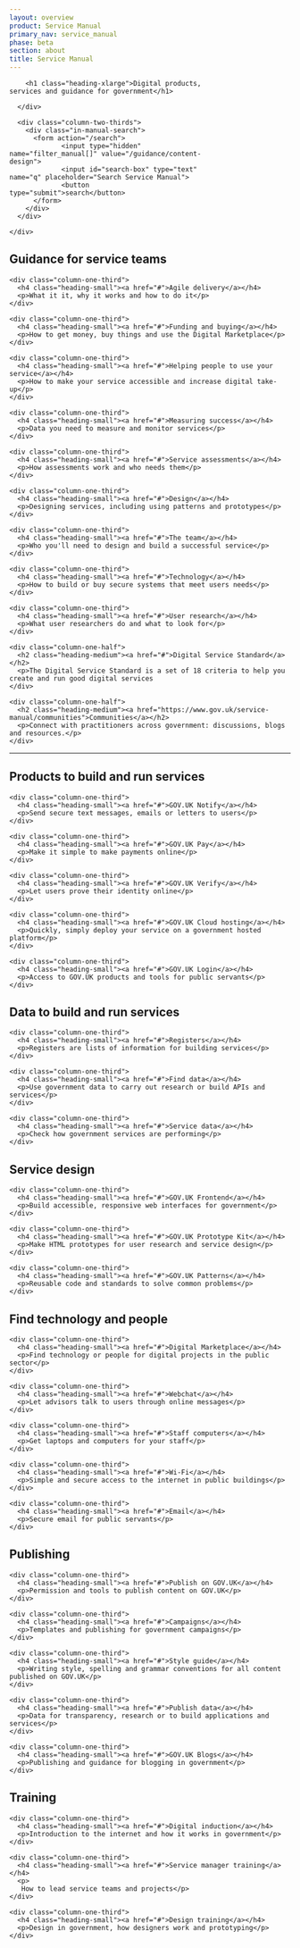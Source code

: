 ```yaml
---
layout: overview
product: Service Manual
primary_nav: service_manual
phase: beta
section: about
title: Service Manual
---
```


<div class="product-style" style="padding-bottom: 0px;">
  <div id="content" style="padding-bottom: 36px;">
    <div class="grid-row">
      <div class="column-two-thirds" style="width: 70%;">

        <h1 class="heading-xlarge">Digital products, services and guidance for government</h1>

      </div>

      <div class="column-two-thirds">
        <div class="in-manual-search">
          <form action="/search">
                 <input type="hidden" name="filter_manual[]" value="/guidance/content-design">
                 <input id="search-box" type="text" name="q" placeholder="Search Service Manual">
                 <button type="submit">search</button>
          </form>
        </div>
      </div>

    </div>
  </div>
</div>

<main id="content" role="main">

<!--

<div class="grid-row">
  <div class="column-one-half">
    <h2 class="heading-medium" id="manual-nav">
      <a href="#guidance">Guidance for service teams</a><br>
      <a href="#standard">The Digital Service Standard</a><br>
      <a href="#products">Products to build and run services</a><br>
      <a href="#data">Data to build and run services</a><br>
      <a href="#design">Service design</a><br>
      <a href="#precure">Find technology and people</a><br>
      <a href="#publish">Publishing</a><br>
      <a href="#training">Training</a><br>
      <a href="#communities">Commmunities</a><br>
    </h2>
  </div>

</div>

-->

<!-- Top: just products

<div class="grid-row" id="1">

    <div class="column-one-third">
      <h4 class="heading-small"><a href="#">Service Manual</a></h4>
      <p>Helping government teams create and run great digital services that meet the Digital Service Standard</p>
    </div>

    <div class="column-one-third">
      <h4 class="heading-small"><a href="#">The Digitl Service Standard</a></h4>
      <p>Principles of building a good digital service.</p>
    </div>

    <div class="column-one-third">
      <h4 class="heading-small"><a href="#">Communities</a></h4>
      <p>Connect with digital specialists like you from across government</p>
    </div>

</div>

<div class="grid-row" id="2">

    <div class="column-one-third">
      <h4 class="heading-small"><a href="#">GOV.UK Notify</a></h4>
      <p>Send secure text messages, emails or letters to people who use your service.</p>
    </div>

    <div class="column-one-third">
      <h4 class="heading-small"><a href="#">GOV.UK Pay</a></h4>
      <p>Make it simple for people who use your online service to pay you</p>
    </div>

    <div class="column-one-third">
      <h4 class="heading-small"><a href="#">GOV.UK Verify</a></h4>
      <p>The new way for people to prove who they are online.</p>
    </div>

</div>

<div class="grid-row" id="3">

    <div class="column-one-third">
      <h4 class="heading-small"><a href="#">Registers</a></h4>
      <p>Get up-to-date and accurate government data that helps you to build your service</p>
    </div>

    <div class="column-one-third">
      <h4 class="heading-small"><a href="#">GOV.UK Cloud hosting</a></h4>
      <p>Quickly, simply deploy your service on a government hosted platform.</p>
    </div>

    <div class="column-one-third">
      <h4 class="heading-small"><a href="#">GOV.UK Login</a></h4>
      <p>Simple and secure access to GOV.UK products and admin tools for public servants</p>
    </div>

</div>

<div class="grid-row" id="4">

    <div class="column-one-third">
      <h4 class="heading-small"><a href="#">GOV.UK Frontend</a></h4>
      <p>Get front-end tools to help write secure, efficient and maintainable code</p>
    </div>

    <div class="column-one-third">
      <h4 class="heading-small"><a href="#">GOV.UK Prototype Kit</a></h4>
      <p>The GOV.UK Prototype Kit from GDS helps you make HTML prototypes for user research</p>
    </div>

    <div class="column-one-third">
      <h4 class="heading-small"><a href="#">GOV.UK Patterns</a></h4>
      <p>Reuable code and standards to solve common problems</p>
    </div>

</div>

<div class="grid-row" id="5">

    <div class="column-one-third">
      <h4 class="heading-small"><a href="#">Digital Marketplace</a></h4>
      <p>Find technology or people for digital projects in the public sector</p>
    </div>

    <div class="column-one-third">
      <h4 class="heading-small"><a href="#">Publishing</a></h4>
      <p>Publishing on data, publications, blogs and campaigns</p>
    </div>

    <div class="column-one-third">
      <h4 class="heading-small"><a href="#">Training</a></h4>
      <p>General and special digital training for public servants</p>
    </div>

</div>

Bottom: just products -->

<!-- Top: Guidance -->

<div class="grid-row" id="guidance">
  <div class="column-one-third">
    <h2 class="heading-medium">Guidance for service teams</h2>
  </div>
</div>

<!-- row 1 -->

<div class="grid-row">

    <div class="column-one-third">
      <h4 class="heading-small"><a href="#">Agile delivery</a></h4>
      <p>What it it, why it works and how to do it</p>
    </div>

    <div class="column-one-third">
      <h4 class="heading-small"><a href="#">Funding and buying</a></h4>
      <p>How to get money, buy things and use the Digital Marketplace</p>
    </div>

    <div class="column-one-third">
      <h4 class="heading-small"><a href="#">Helping people to use your service</a></h4>
      <p>How to make your service accessible and increase digital take-up</p>
    </div>

</div>

<!-- row 2 -->

<div class="grid-row">

    <div class="column-one-third">
      <h4 class="heading-small"><a href="#">Measuring success</a></h4>
      <p>Data you need to measure and monitor services</p>
    </div>

    <div class="column-one-third">
      <h4 class="heading-small"><a href="#">Service assessments</a></h4>
      <p>How assessments work and who needs them</p>
    </div>

    <div class="column-one-third">
      <h4 class="heading-small"><a href="#">Design</a></h4>
      <p>Designing services, including using patterns and prototypes</p>
    </div>

</div>

<!-- row 3 -->

<div class="grid-row">

    <div class="column-one-third">
      <h4 class="heading-small"><a href="#">The team</a></h4>
      <p>Who you'll need to design and build a successful service</p>
    </div>

    <div class="column-one-third">
      <h4 class="heading-small"><a href="#">Technology</a></h4>
      <p>How to build or buy secure systems that meet users needs</p>
    </div>

    <div class="column-one-third">
      <h4 class="heading-small"><a href="#">User research</a></h4>
      <p>What user researchers do and what to look for</p>
    </div>

</div>

<!-- Bottom: Guidance -->

<!-- Top: Service standard and communities -->

<div class="grid-row" id="standard">

    <div class="column-one-half">
      <h2 class="heading-medium"><a href="#">Digital Service Standard</a></h2>
      <p>The Digital Service Standard is a set of 18 criteria to help you create and run good digital services
    </div>

    <div class="column-one-half">
      <h2 class="heading-medium"><a href="https://www.gov.uk/service-manual/communities">Communities</a></h2>
      <p>Connect with practitioners across government: discussions, blogs and resources.</p>
    </div>

</div>

<!-- Bottom: Service standard and communities -->

<!-- Top: Products to run and build services -->

<div class="grid-row" id="products">
  <div class="column-two-thirds">
    <hr>
    <h2 class="heading-medium">Products to build and run services</h2>
  </div>
</div>

<!-- row 4 -->

<div class="grid-row">

    <div class="column-one-third">
      <h4 class="heading-small"><a href="#">GOV.UK Notify</a></h4>
      <p>Send secure text messages, emails or letters to users</p>
    </div>

    <div class="column-one-third">
      <h4 class="heading-small"><a href="#">GOV.UK Pay</a></h4>
      <p>Make it simple to make payments online</p>
    </div>

    <div class="column-one-third">
      <h4 class="heading-small"><a href="#">GOV.UK Verify</a></h4>
      <p>Let users prove their identity online</p>
    </div>

</div>

<!-- row 5 -->

<div class="grid-row">

    <div class="column-one-third">
      <h4 class="heading-small"><a href="#">GOV.UK Cloud hosting</a></h4>
      <p>Quickly, simply deploy your service on a government hosted platform</p>
    </div>

    <div class="column-one-third">
      <h4 class="heading-small"><a href="#">GOV.UK Login</a></h4>
      <p>Access to GOV.UK products and tools for public servants</p>
    </div>

</div>

<!-- Bottom: Products to run and build services -->

<!-- Top: Publish and use government data -->

<div class="grid-row" id="data">
  <div class="column-two-thirds">
    <h2 class="heading-medium">Data to build and run services</h2>
  </div>
</div>


<div class="grid-row">

    <div class="column-one-third">
      <h4 class="heading-small"><a href="#">Registers</a></h4>
      <p>Registers are lists of information for building services</p>
    </div>

    <div class="column-one-third">
      <h4 class="heading-small"><a href="#">Find data</a></h4>
      <p>Use government data to carry out research or build APIs and services</p>
    </div>

    <div class="column-one-third">
      <h4 class="heading-small"><a href="#">Service data</a></h4>
      <p>Check how government services are performing</p>
    </div>

</div>

<!-- Bottom: Publish and use government data -->

<!-- Top: Service design -->

<div class="grid-row" id="design">
  <div class="column-one-third">
    <h2 class="heading-medium">Service design</h2>
  </div>
</div>


<div class="grid-row">

    <div class="column-one-third">
      <h4 class="heading-small"><a href="#">GOV.UK Frontend</a></h4>
      <p>Build accessible, responsive web interfaces for government</p>
    </div>

    <div class="column-one-third">
      <h4 class="heading-small"><a href="#">GOV.UK Prototype Kit</a></h4>
      <p>Make HTML prototypes for user research and service design</p>
    </div>

    <div class="column-one-third">
      <h4 class="heading-small"><a href="#">GOV.UK Patterns</a></h4>
      <p>Reusable code and standards to solve common problems</p>
    </div>

</div>

<!-- Bottom: Service design -->

<!-- Top: Find technology and people -->

<div class="grid-row" id="precure">
  <div class="column-one-third">
    <h2 class="heading-medium">Find technology and people</h2>
  </div>
</div>


<div class="grid-row">

    <div class="column-one-third">
      <h4 class="heading-small"><a href="#">Digital Marketplace</a></h4>
      <p>Find technology or people for digital projects in the public sector</p>
    </div>

    <div class="column-one-third">
      <h4 class="heading-small"><a href="#">Webchat</a></h4>
      <p>Let advisors talk to users through online messages</p>
    </div>

    <div class="column-one-third">
      <h4 class="heading-small"><a href="#">Staff computers</a></h4>
      <p>Get laptops and computers for your staff</p>
    </div>

</div>

<div class="grid-row">

    <div class="column-one-third">
      <h4 class="heading-small"><a href="#">Wi-Fi</a></h4>
      <p>Simple and secure access to the internet in public buildings</p>
    </div>

    <div class="column-one-third">
      <h4 class="heading-small"><a href="#">Email</a></h4>
      <p>Secure email for public servants</p>
    </div>

</div>

<!-- Bottom: Find technology and people -->

<!-- Top: Publishing -->

<div class="grid-row" id="publish">
  <div class="column-one-third">
    <h2 class="heading-medium">Publishing</h2>
  </div>
</div>


<div class="grid-row">

    <div class="column-one-third">
      <h4 class="heading-small"><a href="#">Publish on GOV.UK</a></h4>
      <p>Permission and tools to publish content on GOV.UK</p>
    </div>

    <div class="column-one-third">
      <h4 class="heading-small"><a href="#">Campaigns</a></h4>
      <p>Templates and publishing for government campaigns</p>
    </div>

    <div class="column-one-third">
      <h4 class="heading-small"><a href="#">Style guide</a></h4>
      <p>Writing style, spelling and grammar conventions for all content published on GOV.UK</p>
    </div>

</div>

<div class="grid-row" id="training">

    <div class="column-one-third">
      <h4 class="heading-small"><a href="#">Publish data</a></h4>
      <p>Data for transparency, research or to build applications and services</p>
    </div>

    <div class="column-one-third">
      <h4 class="heading-small"><a href="#">GOV.UK Blogs</a></h4>
      <p>Publishing and guidance for blogging in government</p>
    </div>

</div>

<!-- Bottom: Publishing -->

<!-- Top: Training -->

<div class="grid-row" id="training">
  <div class="column-one-third">
    <h2 class="heading-medium">Training</h2>
  </div>
</div>


<div class="grid-row">

    <div class="column-one-third">
      <h4 class="heading-small"><a href="#">Digital induction</a></h4>
      <p>Introduction to the internet and how it works in government</p>
    </div>

    <div class="column-one-third">
      <h4 class="heading-small"><a href="#">Service manager training</a></h4>
      <p>
       How to lead service teams and projects</p>
    </div>

    <div class="column-one-third">
      <h4 class="heading-small"><a href="#">Design training</a></h4>
      <p>Design in government, how designers work and prototyping</p>
    </div>

</div>

<!-- Bottom: Training -->

</main>
